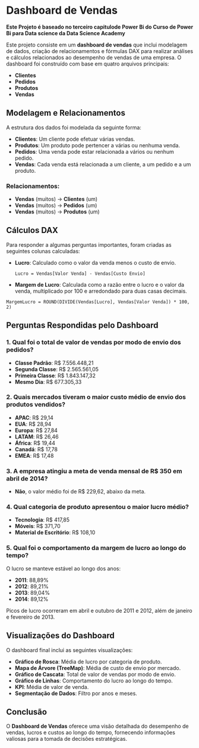 # Dashboard de Vendas

**Este Projeto é baseado no terceiro capitulode Power Bi do Curso de Power Bi para Data science da Data Science Academy**

Este projeto consiste em um **dashboard de vendas** que inclui modelagem de dados, criação de relacionamentos e fórmulas DAX para realizar análises e cálculos relacionados ao desempenho de vendas de uma empresa. O dashboard foi construído com base em quatro arquivos principais:

- **Clientes**
- **Pedidos**
- **Produtos**
- **Vendas**

## Modelagem e Relacionamentos

A estrutura dos dados foi modelada da seguinte forma:

- **Clientes**: Um cliente pode efetuar várias vendas.
- **Produtos**: Um produto pode pertencer a várias ou nenhuma venda.
- **Pedidos**: Uma venda pode estar relacionada a vários ou nenhum pedido.
- **Vendas**: Cada venda está relacionada a um cliente, a um pedido e a um produto.

### Relacionamentos:

- **Vendas** (muitos) → **Clientes** (um)
- **Vendas** (muitos) → **Pedidos** (um)
- **Vendas** (muitos) → **Produtos** (um)

## Cálculos DAX

Para responder a algumas perguntas importantes, foram criadas as seguintes colunas calculadas:

- **Lucro**: Calculado como o valor da venda menos o custo de envio.
  
  ```DAX
  Lucro = Vendas[Valor Venda] - Vendas[Custo Envio]

- **Margem de Lucro**: Calculada como a razão entre o lucro e o valor da venda, multiplicado por 100 e arredondado para duas casas decimais.

```DAX
MargemLucro = ROUND(DIVIDE(Vendas[Lucro], Vendas[Valor Venda]) * 100, 2)
```
## Perguntas Respondidas pelo Dashboard

### 1. Qual foi o total de valor de vendas por modo de envio dos pedidos?

- **Classe Padrão**: R$ 7.556.448,21
- **Segunda Classe**: R$ 2.565.561,05
- **Primeira Classe**: R$ 1.843.147,32
- **Mesmo Dia**: R$ 677.305,33

### 2. Quais mercados tiveram o maior custo médio de envio dos produtos vendidos?

- **APAC**: R$ 29,14
- **EUA**: R$ 28,94
- **Europa**: R$ 27,84
- **LATAM**: R$ 26,46
- **África**: R$ 19,44
- **Canadá**: R$ 17,78
- **EMEA**: R$ 17,48

### 3. A empresa atingiu a meta de venda mensal de R$ 350 em abril de 2014?

- **Não**, o valor médio foi de R$ 229,62, abaixo da meta.

### 4. Qual categoria de produto apresentou o maior lucro médio?

- **Tecnologia**: R$ 417,85
- **Móveis**: R$ 371,70
- **Material de Escritório**: R$ 108,10

### 5. Qual foi o comportamento da margem de lucro ao longo do tempo?

O lucro se manteve estável ao longo dos anos:

- **2011**: 88,89%
- **2012**: 89,21%
- **2013**: 89,04%
- **2014**: 89,12%

Picos de lucro ocorreram em abril e outubro de 2011 e 2012, além de janeiro e fevereiro de 2013.

## Visualizações do Dashboard

O dashboard final inclui as seguintes visualizações:

- **Gráfico de Rosca**: Média de lucro por categoria de produto.
- **Mapa de Árvore (TreeMap)**: Média de custo de envio por mercado.
- **Gráfico de Cascata**: Total de valor de vendas por modo de envio.
- **Gráfico de Linhas**: Comportamento do lucro ao longo do tempo.
- **KPI**: Média de valor de venda.
- **Segmentação de Dados**: Filtro por anos e meses.

## Conclusão

O **Dashboard de Vendas** oferece uma visão detalhada do desempenho de vendas, lucros e custos ao longo do tempo, fornecendo informações valiosas para a tomada de decisões estratégicas.
